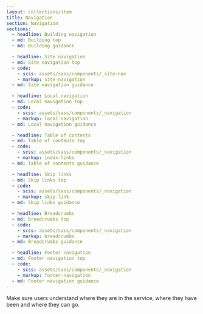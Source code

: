 ```yaml
---
layout: collections/item
title: Navigation
section: Navigation
sections:
  - headline: Building navigation
  - md: Building top
  - md: Building guidance

  - headline: Site navigation
  - md: Site navigation top
  - code:
    - scss: assets/sass/components/_site-nav
    - markup: site-navigation
  - md: Site navigation guidance

  - headline: Local navigation
  - md: Local navigation top
  - code:
    - scss: assets/sass/components/_navigation
    - markup: local-navigation
  - md: Local navigation guidance

  - headline: Table of contents
  - md: Table of contents top
  - code:
    - scss: assets/sass/components/_navigation
    - markup: index-links
  - md: Table of contents guidance

  - headline: Skip links
  - md: Skip links top
  - code:
    - scss: assets/sass/components/_navigation
    - markup: skip-link
  - md: Skip links guidance

  - headline: Breadcrumbs
  - md: Breadcrumbs top
  - code:
    - scss: assets/sass/components/_navigation
    - markup: breadcrumbs
  - md: Breadcrumbs guidance

  - headline: Footer navigation
  - md: Footer navigation top
  - code:
    - scss: assets/sass/components/_navigation
    - markup: footer-navigation
  - md: Footer navigation guidance
---
```


<p class="abstract">Make sure users understand where they are in the service, where they have been and where they can go.<p>
